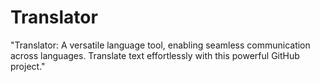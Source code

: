 # Translator
 "Translator: A versatile language tool, enabling seamless communication across languages. Translate text effortlessly with this powerful GitHub project."
